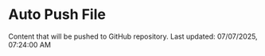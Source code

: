 # Auto Push File

Content that will be pushed to GitHub repository.
Last updated: 07/07/2025, 07:24:00 AM